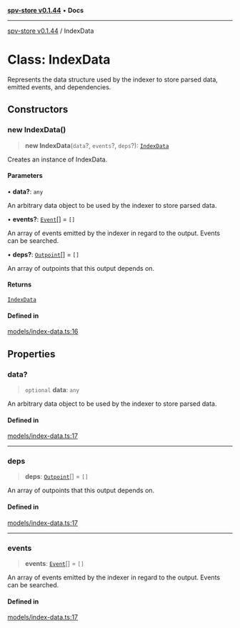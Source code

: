 [**spv-store v0.1.44**](../README.md) • **Docs**

***

[spv-store v0.1.44](../globals.md) / IndexData

# Class: IndexData

Represents the data structure used by the indexer to store parsed data,
emitted events, and dependencies.

## Constructors

### new IndexData()

> **new IndexData**(`data`?, `events`?, `deps`?): [`IndexData`](IndexData.md)

Creates an instance of IndexData.

#### Parameters

• **data?**: `any`

An arbitrary data object to be used by the indexer to store parsed data.

• **events?**: [`Event`](../interfaces/Event.md)[] = `[]`

An array of events emitted by the indexer in regard to the output. Events can be searched.

• **deps?**: [`Outpoint`](Outpoint.md)[] = `[]`

An array of outpoints that this output depends on.

#### Returns

[`IndexData`](IndexData.md)

#### Defined in

[models/index-data.ts:16](https://github.com/bitcoin-sv/spv-store/blob/e3a78734f6050d5b58a2dfc50b2ef9975d4564de/src/models/index-data.ts#L16)

## Properties

### data?

> `optional` **data**: `any`

An arbitrary data object to be used by the indexer to store parsed data.

#### Defined in

[models/index-data.ts:17](https://github.com/bitcoin-sv/spv-store/blob/e3a78734f6050d5b58a2dfc50b2ef9975d4564de/src/models/index-data.ts#L17)

***

### deps

> **deps**: [`Outpoint`](Outpoint.md)[] = `[]`

An array of outpoints that this output depends on.

#### Defined in

[models/index-data.ts:17](https://github.com/bitcoin-sv/spv-store/blob/e3a78734f6050d5b58a2dfc50b2ef9975d4564de/src/models/index-data.ts#L17)

***

### events

> **events**: [`Event`](../interfaces/Event.md)[] = `[]`

An array of events emitted by the indexer in regard to the output. Events can be searched.

#### Defined in

[models/index-data.ts:17](https://github.com/bitcoin-sv/spv-store/blob/e3a78734f6050d5b58a2dfc50b2ef9975d4564de/src/models/index-data.ts#L17)
